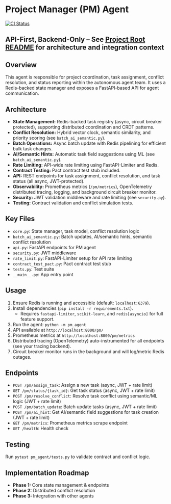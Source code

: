 # Project Manager (PM) Agent

[![CI Status](https://img.shields.io/github/actions/workflow/status/RhysiiBoy/agent-team/ci.yml?branch=main)](https://github.com/RhysiiBoy/agent-team/actions/workflows/ci.yml)

## API-First, Backend-Only – See [Project Root README](../README.md) for architecture and integration context


## Overview
This agent is responsible for project coordination, task assignment, conflict resolution, and status reporting within the autonomous agent team. It uses a Redis-backed state manager and exposes a FastAPI-based API for agent communication.

## Architecture

- **State Management:** Redis-backed task registry (async, circuit breaker protected), supporting distributed coordination and CRDT patterns.
- **Conflict Resolution:** Hybrid vector clock, semantic similarity, and priority scoring (see `batch_ai_semantic.py`).
- **Batch Operations:** Async batch update with Redis pipelining for efficient bulk task changes.
- **AI/Semantic Hints:** Automatic task field suggestions using ML (see `batch_ai_semantic.py`).
- **Rate Limiting:** API-wide rate limiting using FastAPI-Limiter and Redis.
- **Contract Testing:** Pact contract test stub included.
- **API:** REST endpoints for task assignment, conflict resolution, and task status (all async, JWT-protected).
- **Observability:** Prometheus metrics (`/pm/metrics`), OpenTelemetry distributed tracing, logging, and background circuit breaker monitor.
- **Security:** JWT validation middleware and rate limiting (see `security.py`).
- **Testing:** Contract validation and conflict simulation tests.

## Key Files

- `core.py`: State manager, task model, conflict resolution logic
- `batch_ai_semantic.py`: Batch updates, AI/semantic hints, semantic conflict resolution
- `api.py`: FastAPI endpoints for PM agent
- `security.py`: JWT middleware
- `rate_limit.py`: FastAPI-Limiter setup for API rate limiting
- `contract_test_pact.py`: Pact contract test stub
- `tests.py`: Test suite
- `__main__.py`: App entry point

## Usage

1. Ensure Redis is running and accessible (default: `localhost:6379`).
2. Install dependencies (`pip install -r requirements.txt`).
   - Requires `fastapi-limiter`, `scikit-learn`, and `redis[asyncio]` for full feature support.
3. Run the agent: `python -m pm_agent`
4. API available at `http://localhost:8000/pm/`
5. Prometheus metrics at `http://localhost:8000/pm/metrics`
6. Distributed tracing (OpenTelemetry) auto-instrumented for all endpoints (see your tracing backend).
7. Circuit breaker monitor runs in the background and will log/metric Redis outages.

## Endpoints

- `POST /pm/assign_task`: Assign a new task (async, JWT + rate limit)
- `GET /pm/status/{task_id}`: Get task status (async, JWT + rate limit)
- `POST /pm/resolve_conflict`: Resolve task conflict using semantic/ML logic (JWT + rate limit)
- `POST /pm/batch_update`: Batch update tasks (async, JWT + rate limit)
- `POST /pm/ai_hint`: Get AI/semantic field suggestions for task creation (JWT + rate limit)
- `GET /pm/metrics`: Prometheus metrics scrape endpoint
- `GET /health`: Health check

## Testing

Run `pytest pm_agent/tests.py` to validate contract and conflict logic.

## Implementation Roadmap

- **Phase 1:** Core state management & endpoints
- **Phase 2:** Distributed conflict resolution
- **Phase 3:** Integration with other agents
